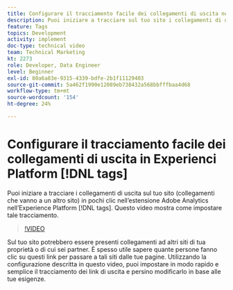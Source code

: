 ```yaml
---
title: Configurare il tracciamento facile dei collegamenti di uscita nei tag Experienci Platform
description: Puoi iniziare a tracciare sul tuo sito i collegamenti di uscita (collegamenti che vanno a un altro sito) in pochi clic nell’estensione Adobe Analytics, ad Experience Platform i tag. Questo video mostra come impostare tale tracciamento.
feature: Tags
topics: Development
activity: implement
doc-type: technical video
team: Technical Marketing
kt: 2273
role: Developer, Data Engineer
level: Beginner
exl-id: 80a6a83e-9315-4339-bdfe-2b1f11129403
source-git-commit: 5a462f1990e12089eb738432a568bbfffbaa4d68
workflow-type: tm+mt
source-wordcount: '154'
ht-degree: 24%

---
```


# Configurare il tracciamento facile dei collegamenti di uscita in Experienci Platform [!DNL tags]

Puoi iniziare a tracciare i collegamenti di uscita sul tuo sito (collegamenti che vanno a un altro sito) in pochi clic nell’estensione Adobe Analytics nell’Experience Platform [!DNL tags]. Questo video mostra come impostare tale tracciamento.

>[!VIDEO](https://video.tv.adobe.com/v/25763/?quality=12&learn=on)

Sul tuo sito potrebbero essere presenti collegamenti ad altri siti di tua proprietà o di cui sei partner. È spesso utile sapere quante persone fanno clic su questi link per passare a tali siti dalle tue pagine. Utilizzando la configurazione descritta in questo video, puoi impostare in modo rapido e semplice il tracciamento dei link di uscita e persino modificarlo in base alle tue esigenze.
